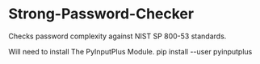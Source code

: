# Strong-Password-Checker
Checks password complexity against NIST SP 800-53 standards.

Will need to install The PyInputPlus Module.
pip install --user pyinputplus

